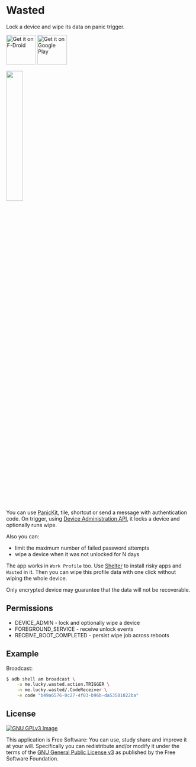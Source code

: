 # Wasted

Lock a device and wipe its data on panic trigger.

[<img 
     src="https://fdroid.gitlab.io/artwork/badge/get-it-on.png"
     alt="Get it on F-Droid"
     height="80">](https://f-droid.org/packages/me.lucky.wasted/)
[<img 
      src="https://play.google.com/intl/en_us/badges/images/generic/en-play-badge.png" 
      alt="Get it on Google Play" 
      height="80">](https://play.google.com/store/apps/details?id=me.lucky.wasted)

<img 
     src="https://raw.githubusercontent.com/x13a/Wasted/main/fastlane/metadata/android/en-US/images/phoneScreenshots/1.png" 
     width="30%" 
     height="30%">

You can use [PanicKit](https://guardianproject.info/code/panickit/), tile, shortcut or send a 
message with authentication code. On trigger, using 
[Device Administration API](https://developer.android.com/guide/topics/admin/device-admin), it 
locks a device and optionally runs wipe.

Also you can:
* limit the maximum number of failed password attempts
* wipe a device when it was not unlocked for N days

The app works in `Work Profile` too. Use [Shelter](https://github.com/PeterCxy/Shelter) to install 
risky apps and `Wasted` in it. Then you can wipe this profile data with one click without wiping 
the whole device.

Only encrypted device may guarantee that the data will not be recoverable.

## Permissions

* DEVICE_ADMIN           - lock and optionally wipe a device
* FOREGROUND_SERVICE     - receive unlock events
* RECEIVE_BOOT_COMPLETED - persist wipe job across reboots

## Example

Broadcast:
```sh
$ adb shell am broadcast \
    -a me.lucky.wasted.action.TRIGGER \
    -n me.lucky.wasted/.CodeReceiver \
    -e code "b49a6576-0c27-4f03-b96b-da53501022ba"
```

## License
[![GNU GPLv3 Image](https://www.gnu.org/graphics/gplv3-127x51.png)](https://www.gnu.org/licenses/gpl-3.0.en.html)  

This application is Free Software: You can use, study share and improve it at your will. 
Specifically you can redistribute and/or modify it under the terms of the
[GNU General Public License v3](https://www.gnu.org/licenses/gpl.html) as published by the Free 
Software Foundation.

